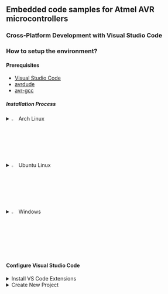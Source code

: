 ## Embedded code samples for Atmel AVR microcontrollers
### Cross-Platform Development with Visual Studio Code

### How to setup the environment?

#### Prerequisites
- [Visual Studio Code](https://code.visualstudio.com/)
- [avrdude](https://github.com/avrdudes/avrdude)
- [avr-gcc](https://gcc.gnu.org/wiki/avr-gcc)

##### Installation Process
<details>
  <summary><img src="https://github.com/user-attachments/assets/6adedf3c-1d29-43f4-8e96-8c3d6cdcae11" width="3%" height="3%" />
Arch Linux</summary>

```bash
sudo pacman -S base-devel usbutils avrdude avr-gcc avr-libc  
git clone https://aur.archlinux.org/visual-studio-code-bin.git
cd visual-studio-code-bin
makepkg -si
```
  
</details>
<details>
  <summary><img src="https://github.com/user-attachments/assets/731b966d-2257-4276-9d8b-ac7f43758c4d" width="3%" height="3%" />
Ubuntu Linux</summary>

```bash
sudo apt update
sudo apt install gcc build-essential
sudo apt install gcc-avr binutils-avr avr-libc gdb-avr
sudo apt install libusb-dev avrdude
sudo apt install code
```

</details>
<details>
  <summary><img src="https://github.com/user-attachments/assets/7cf4fdb1-c479-407a-89a4-1a254f1301ec" width="3%" height="3%" />
Windows</summary>

- Install [WinAVR](https://winavr.sourceforge.net/) for a Ligth-Weight Compiler
- Or install the full [AVR Toolchain](https://ww1.microchip.com/downloads/aemDocuments/documents/DEV/ProductDocuments/SoftwareTools/avr8-gnu-toolchain-3.7.0.1796-win32.any.x86_64.zip)
- Install [Visual Studio Code](https://code.visualstudio.com/Download)
  
</details>


#### Configure Visual Studio Code

<details>
  <summary>Install VS Code Extensions</summary><br>
  - Open "Extensions" in the left pane or press Ctrl+Shift+X<br>
  - Search for "C/C++ Extension Pack" and click "Install"<br><br>
  <img src="https://github.com/user-attachments/assets/329c0eb9-de80-4733-9330-db12b8b6e119" width="50%" height="50%" /><br>
  - Search for "Makefile Tools" and click "Install"<br><br>
  <img src="https://github.com/user-attachments/assets/ab3f2da6-5baa-40f6-8655-79ee52b7e633" width="50%" height="50%" />
</details>

<details>
  <summary>Create New Project</summary><br>
  - Create an empty folder anywhere<br>
  - Open the empty folder ( Ctrl+O or File -> Open Folder )<br>
  - Create an empty C/C++ file and a Makefile ( Right click -> New File )<br><br>
  <img src="https://github.com/user-attachments/assets/2a41e63a-a7a6-4da5-9505-1d13e64303cb" width="50%" height="50%" />

</details>
<br><br><br><br><br><br><br><br>
